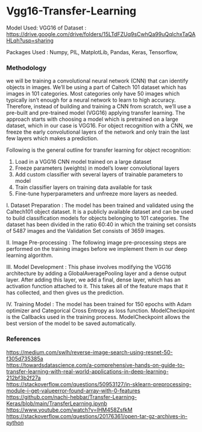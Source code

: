 # Vgg16-Transfer-Learning

Model Used: VGG16 of 
Dataset : https://drive.google.com/drive/folders/15LTdFZUq9sCwhQa99uQqlchxTaQAHLqh?usp=sharing

Packages Used : Numpy, PIL, MatplotLib, Pandas, Keras, Tensorflow,

### Methodology   </br>
we will be training a convolutional neural network (CNN) that can identify objects in images. We’ll be using a part of Caltech 101 dataset which has images in 101 categories. Most categories only have 50 images which typically isn’t enough
for a neural network to learn to high accuracy. </br>
Therefore, instead of building and training a CNN from scratch, we’ll use a pre-built and pre-trained model (VGG16) applying transfer learning.
The approach starts with choosing a model which is pretrained on a large dataset,
which in our case is VGG16. For object recognition with a CNN, we freeze the early
convolutional layers of the network and only train the last few layers which makes a
prediction.<br>

Following is the general outline for transfer learning for object recognition:
1. Load in a VGG16 CNN model trained on a large dataset
2. Freeze parameters (weights) in model’s lower convolutional layers
3. Add custom classifier with several layers of trainable parameters to model
4. Train classifier layers on training data available for task
5. Fine-tune hyperparameters and unfreeze more layers as needed.

I. Dataset Preparation : The model has been trained and validated using the
Caltech101 object dataset. It is a publicly available dataset and can be used to
build classification models for objects belonging to 101 categories. The dataset has
been divided in the ratio 60:40 in which the training set consists of 5487 images and
the Validation Set consists of 3659 images.

II. Image Pre-processing : The following image pre-processing steps are performed on
the training images before we implement them in our deep learning algorithm.

III. Model Development : This phase involves modifying the VGG16 architecture by
adding a GlobalAveragePooling layer and a dense output layer. After adding this
layer, we add a final, dense layer, which has an activation function attached to it.
This takes all of the feature maps that it has collected, and then gives us the
prediction.

IV. Training Model : The model has been trained for 150 epochs with Adam optimizer
and Categorical Cross Entropy as loss function. ModelCheckpoint is the Callbacks
used in the training process. ModelCheckpoint allows the best version of the model
to be saved automatically.

### References

https://medium.com/swlh/reverse-image-search-using-resnet-50-f305d735385a <br>
https://towardsdatascience.com/a-comprehensive-hands-on-guide-to-transfer-learning-with-real-world-applications-in-deep-learning-212bf3b2f27a  <br>
https://stackoverflow.com/questions/50953127/in-sklearn-preprocessing-module-i-get-valueerror-found-array-with-0-features  <br>
https://github.com/nachi-hebbar/Transfer-Learning-Keras/blob/main/TransferLearning.ipynb  <br>
https://www.youtube.com/watch?v=lHM458ZsfkM   <br>
https://stackoverflow.com/questions/20176361/open-tar-gz-archives-in-python  <br>
